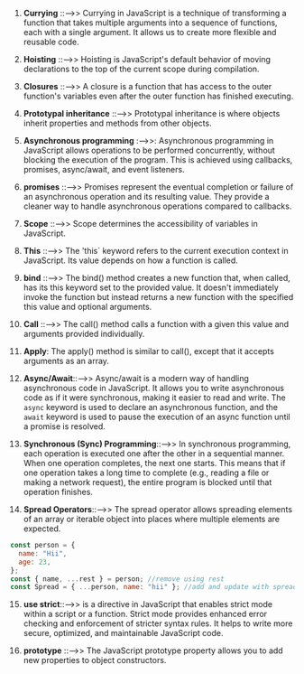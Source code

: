 1. **Currying** ::-->> Currying in JavaScript is a technique of transforming a function that takes multiple arguments into a sequence of functions, each with a single argument. It allows us to create more flexible and reusable code.

2. **Hoisting** ::-->> Hoisting is JavaScript's default behavior of moving declarations to the top of the current scope during compilation.

3. **Closures** ::-->> A closure is a function that has access to the outer function's variables even after the outer function has finished executing.

4. **Prototypal inheritance** ::-->> Prototypal inheritance is where objects inherit properties and methods from other objects.

5. **Asynchronous programming** :-->>: Asynchronous programming in JavaScript allows operations to be performed concurrently, without blocking the execution of the program.
   This is achieved using callbacks, promises, async/await, and event listeners.

6. **promises** ::-->> Promises represent the eventual completion or failure of an asynchronous operation and its resulting value.
   They provide a cleaner way to handle asynchronous operations compared to callbacks.

7. **Scope** ::-->> Scope determines the accessibility of variables in JavaScript.

8. **This** ::-->> The 'this` keyword refers to the current execution context in JavaScript. Its value depends on how a function is called.

9. **bind** ::-->> The bind() method creates a new function that, when called, has its this keyword set to the provided value. It doesn't immediately invoke the function but instead returns a new function with the specified this value and optional arguments.

10. **Call** ::-->> The call() method calls a function with a given this value and arguments provided individually.

11. **Apply**: The apply() method is similar to call(), except that it accepts arguments as an array.

12. **Async/Await**::-->> Async/await is a modern way of handling asynchronous code in JavaScript. It allows you to write asynchronous code as if it were synchronous, making it easier to read and write. The `async` keyword is used to declare an asynchronous function, and the `await` keyword is used to pause the execution of an async function until a promise is resolved.

13. **Synchronous (Sync) Programming**::-->> In synchronous programming, each operation is executed one after the other in a sequential manner. When one operation completes, the next one starts. This means that if one operation takes a long time to complete (e.g., reading a file or making a network request), the entire program is blocked until that operation finishes.

14. **Spread Operators**::-->> The spread operator allows spreading elements of an array or iterable object into places where multiple elements are expected.

```javascript
const person = {
  name: "Hii",
  age: 23,
};
const { name, ...rest } = person; //remove using rest
const Spread = { ...person, name: "hii" }; //add and update with spread
```

15. **use strict**::-->> is a directive in JavaScript that enables strict mode within a script or a function. Strict mode provides enhanced error checking and enforcement of stricter syntax rules. It helps to write more secure, optimized, and maintainable JavaScript code.

16. **prototype** ::-->> The JavaScript prototype property allows you to add new properties to object constructors.
